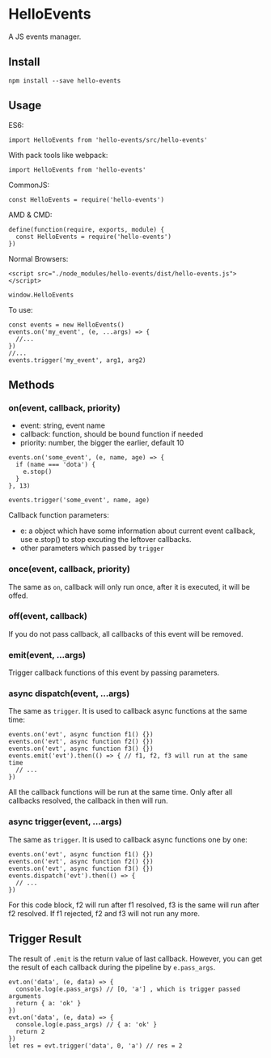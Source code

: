 # HelloEvents

A JS events manager.

## Install

```
npm install --save hello-events
```

## Usage

ES6: 

```
import HelloEvents from 'hello-events/src/hello-events'
```

With pack tools like webpack:

```
import HelloEvents from 'hello-events'
```

CommonJS:

```
const HelloEvents = require('hello-events')
```

AMD & CMD:

```
define(function(require, exports, module) {
  const HelloEvents = require('hello-events')
})
```

Normal Browsers:

```
<script src="./node_modules/hello-events/dist/hello-events.js"></script>
```

```
window.HelloEvents
```

To use:

```
const events = new HelloEvents()
events.on('my_event', (e, ...args) => {
  //...
})
//...
events.trigger('my_event', arg1, arg2)
```

## Methods

### on(event, callback, priority)

- event: string, event name
- callback: function, should be bound function if needed
- priority: number, the bigger the earlier, default 10

```
events.on('some_event', (e, name, age) => {
  if (name === 'dota') {
    e.stop()
  }
}, 13)
```

```
events.trigger('some_event', name, age)
```

Callback function parameters:

- e: a object which have some information about current event callback, use e.stop() to stop excuting the leftover callbacks.
- other parameters which passed by `trigger`

### once(event, callback, priority)

The same as `on`, callback will only run once, after it is executed, it will be offed.

### off(event, callback)

If you do not pass callback, all callbacks of this event will be removed.

### emit(event, ...args)

Trigger callback functions of this event by passing parameters.

### async dispatch(event, ...args)

The same as `trigger`. It is used to callback async functions at the same time:

```
events.on('evt', async function f1() {})
events.on('evt', async function f2() {})
events.on('evt', async function f3() {})
events.emit('evt').then(() => { // f1, f2, f3 will run at the same time
  // ...
})
```

All the callback functions will be run at the same time. Only after all callbacks resolved, the callback in then will run.

### async trigger(event, ...args)

The same as `trigger`. It is used to callback async functions one by one:

```
events.on('evt', async function f1() {})
events.on('evt', async function f2() {})
events.on('evt', async function f3() {})
events.dispatch('evt').then(() => {
  // ...
})
```

For this code block, f2 will run after f1 resolved, f3 is the same will run after f2 resolved. If f1 rejected, f2 and f3 will not run any more.

## Trigger Result

The result of `.emit` is the return value of last callback.
However, you can get the result of each callback during the pipeline by `e.pass_args`.

```
evt.on('data', (e, data) => {
  console.log(e.pass_args) // [0, 'a'] , which is trigger passed arguments
  return { a: 'ok' }
})
evt.on('data', (e, data) => {
  console.log(e.pass_args) // { a: 'ok' }
  return 2
})
let res = evt.trigger('data', 0, 'a') // res = 2
```
